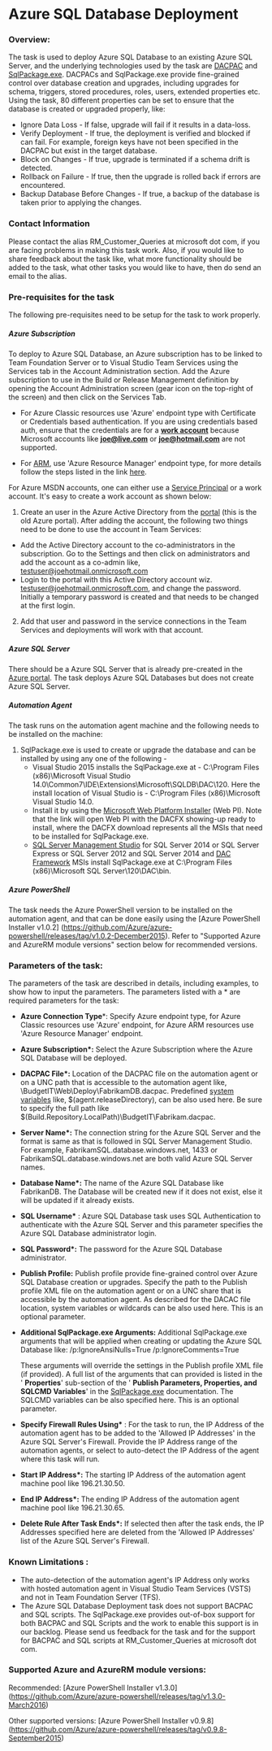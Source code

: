 # Azure SQL Database Deployment

### Overview:

The task is used to deploy Azure SQL Database to an existing Azure SQL Server, and the underlying technologies used by the task are [DACPAC](https://msdn.microsoft.com/en-IN/library/ee210546.aspx) and [SqlPackage.exe](https://msdn.microsoft.com/en-us/library/hh550080\(v=vs.103\).aspx). DACPACs and SqlPackage.exe provide fine-grained control over database creation and upgrades, including upgrades for schema, triggers, stored procedures, roles, users, extended properties etc. Using the task, 80 different properties can be set to ensure that the database is created or upgraded properly, like:

- Ignore Data Loss - If false, upgrade will fail if it results in a data-loss.
- Verify Deployment - If true, the deployment is verified and blocked if can fail. For example, foreign keys have not been specified in the DACPAC but exist in the target database.
- Block on Changes - If true, upgrade is terminated if a schema drift is detected.
- Rollback on Failure - If true, then the upgrade is rolled back if errors are encountered.
- Backup Database Before Changes - If true, a backup of the database is taken prior to applying the changes.

### Contact Information

Please contact the alias RM\_Customer\_Queries at microsoft dot com, if you are facing problems in making this task work. Also, if you would like to share feedback about the task like, what more functionality should be added to the task, what other tasks you would like to have, then do send an email to the alias.

### Pre-requisites for the task

The following pre-requisites need to be setup for the task to work properly.

##### Azure Subscription

To deploy to Azure SQL Database, an Azure subscription has to be linked to Team Foundation Server or to Visual Studio Team Services using the Services tab in the Account Administration section. Add the Azure subscription to use in the Build or Release Management definition by opening the Account Administration screen (gear icon on the top-right of the screen) and then click on the Services Tab.

- For Azure Classic resources use 'Azure' endpoint type with Certificate or Credentials based authentication. If you are using credentials based auth, ensure that the credentials are for a [**work account**](https://azure.microsoft.com/en-in/pricing/member-offers/msdn-benefits-details/work-accounts-faq/) because Microsoft accounts like [**joe@live.com**](https://github.com/Microsoft/vsts-tasks/blob/master/Tasks/DeployAzureResourceGroup) or [**joe@hotmail.com**](https://github.com/Microsoft/vsts-tasks/blob/master/Tasks/DeployAzureResourceGroup) are not supported. 

- For [ARM](https://azure.microsoft.com/en-in/documentation/articles/resource-group-overview/), use 'Azure Resource Manager' endpoint type, for more details follow the steps listed in the link [here](https://go.microsoft.com/fwlink/?LinkID=623000&clcid=0x409).

For Azure MSDN accounts, one can either use a [Service Principal](https://go.microsoft.com/fwlink/?LinkID=623000&clcid=0x409) or a work account. It's easy to create a work account as shown below:

1. Create an user in the Azure Active Directory from the [portal](https://msdn.microsoft.com/en-us/library/azure/hh967632.aspx) (this is the old Azure portal). After adding the account, the following two things need to be done to use the account in Team Services:
  - Add the Active Directory account to the co-administrators in the subscription. Go to the Settings and then click on administrators and add the account as a co-admin like, [testuser@joehotmail.onmicrosoft.com](mailto:testuser@joehotmail.onmicrosoft.com)
  - Login to the portal with this Active Directory account wiz. [testuser@joehotmail.onmicrosoft.com](mailto:testuser@joehotmail.onmicrosoft.com), and change the password. Initially a temporary password is created and that needs to be changed at the first login.
2. Add that user and password in the service connections in the Team Services and deployments will work with that account.

##### Azure SQL Server

There should be a Azure SQL Server that is already pre-created in the [Azure portal](https://ms.portal.azure.com/?r=1#create/Microsoft.SQLDatabase.0.5.7-preview). The task deploys Azure SQL Databases but does not create Azure SQL Server.

##### Automation Agent

The task runs on the automation agent machine and the following needs to be installed on the machine:

1. SqlPackage.exe is used to create or upgrade the database and can be installed by using any one of the following -
    * Visual Studio 2015 installs the SqlPackage.exe at - C:\Program Files (x86)\Microsoft Visual Studio 14.0\Common7\IDE\Extensions\Microsoft\SQLDB\DAC\120. Here the install location of Visual Studio is - C:\Program Files (x86)\Microsoft Visual Studio 14.0.
    * Install it by using the [Microsoft Web Platform Installer](https://www.microsoft.com/web/gallery/install.aspx?appid=DACFX) (Web PI). Note that the link will open Web PI with the DACFX showing-up ready to install, where the DACFX download represents all the MSIs that need to be installed for SqlPackage.exe.
    * [SQL Server Management Studio](https://www.microsoft.com/en-in/download/details.aspx?id=42299) for SQL Server 2014 or SQL Server Express or SQL Server 2012 and SQL Server 2014 and [DAC Framework](https://www.microsoft.com/en-us/download/details.aspx?id=42293) MSIs install SqlPackage.exe at C:\Program Files (x86)\Microsoft SQL Server\120\DAC\bin.

##### Azure PowerShell

The task needs the Azure PowerShell version to be installed on the automation agent, and that can be done easily using the [Azure PowerShell Installer v1.0.2] (https://github.com/Azure/azure-powershell/releases/tag/v1.0.2-December2015). Refer to "Supported Azure and AzureRM module versions" section below for recommended versions.

### Parameters of the task:

The parameters of the task are described in details, including examples, to show how to input the parameters. The parameters listed with a \* are required parameters for the task:

- **Azure Connection Type**\*: Specify Azure endpoint type, for Azure Classic resources use 'Azure' endpoint, for Azure ARM resources use 'Azure Resource Manager' endpoint.
 
- **Azure Subscription\*:** Select the Azure Subscription where the Azure SQL Database will be deployed.

- **DACPAC File\*:** Location of the DACPAC file on the automation agent or on a UNC path that is accessible to the automation agent like, \\BudgetIT\Web\Deploy\FabrikamDB.dacpac. Predefined [system variables](https://msdn.microsoft.com/Library/vs/alm/Build/scripts/variables) like, $(agent.releaseDirectory), can be also used here. Be sure to specify the full path like $(Build.Repository.LocalPath)\BudgetIT\Fabrikam.dacpac.

- **Server Name\*:** The connection string for the Azure SQL Server and the format is same as that is followed in SQL Server Management Studio. For example, FabrikamSQL.database.windows.net, 1433 or FabrikamSQL.database.windows.net are both valid Azure SQL Server names.

- **Database Name\*:** The name of the Azure SQL Database like FabrikanDB. The Database will be created new if it does not exist, else it will be updated if it already exists.

- **SQL Username\*** : Azure SQL Database task uses SQL Authentication to authenticate with the Azure SQL Server and this parameter specifies the Azure SQL Database administrator login.

- **SQL Password\*:** The password for the Azure SQL Database administrator.

- **Publish Profile:** Publish profile provide fine-grained control over Azure SQL Database creation or upgrades. Specify the path to the Publish profile XML file on the automation agent or on a UNC share that is accessible by the automation agent. As described for the DACAC file location, system variables or wildcards can be also used here. This is an optional parameter.

- **Additional SqlPackage.exe Arguments:** Additional SqlPackage.exe arguments that will be applied when creating or updating the Azure SQL Database like:
    /p:IgnoreAnsiNulls=True /p:IgnoreComments=True

	These arguments will override the settings in the Publish profile XML file (if provided). A full list of the arguments that can provided is listed in the ' **Properties**' sub-section of the ' **Publish Parameters, Properties, and SQLCMD Variables**' in the [SqlPackage.exe](https://msdn.microsoft.com/en-us/library/hh550080\(v=vs.103\).aspx) documentation. The SQLCMD variables can be also specified here. This is an optional parameter.

- **Specify Firewall Rules Using\*** : For the task to run, the IP Address of the automation agent has to be added to the 'Allowed IP Addresses' in the Azure SQL Server's Firewall. Provide the IP Address range of the automation agents, or select to auto-detect the IP Address of the agent where this task will run.

- **Start IP Address\*:** The starting IP Address of the automation agent machine pool like 196.21.30.50.

- **End IP Address\*:** The ending IP Address of the automation agent machine pool like 196.21.30.65.

- **Delete Rule After Task Ends\*:** If selected then after the task ends, the IP Addresses specified here are deleted from the 'Allowed IP Addresses' list of the Azure SQL Server's Firewall.

### Known Limitations :

- The auto-detection of the automation agent's IP Address only works with hosted automation agent in Visual Studio Team Services (VSTS) and not in Team Foundation Server (TFS).
- The Azure SQL Database Deployment task does not support BACPAC and SQL scripts. The SqlPackage.exe provides out-of-box support for both BACPAC and SQL Scripts and the work to enable this support is in our backlog. Please send us feedback for the task and for the support for BACPAC and SQL scripts at RM\_Customer\_Queries at microsoft dot com.

### Supported Azure and AzureRM module versions:
Recommended: 
[Azure PowerShell Installer v1.3.0] (https://github.com/Azure/azure-powershell/releases/tag/v1.3.0-March2016)

Other supported versions:
[Azure PowerShell Installer v0.9.8] (https://github.com/Azure/azure-powershell/releases/tag/v0.9.8-September2015)

